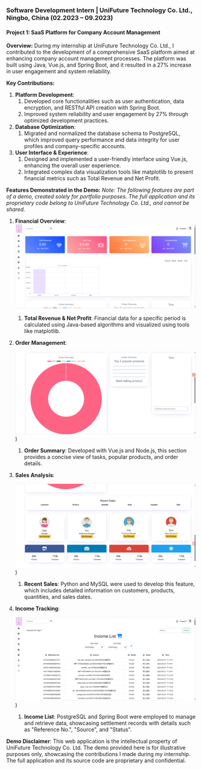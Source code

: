 ### Software Development Intern | UniFuture Technology Co. Ltd., Ningbo, China (02.2023 – 09.2023)
#### Project 1: SaaS Platform for Company Account Management
**Overview:** During my internship at UniFuture Technology Co. Ltd., I contributed to the development of a comprehensive SaaS platform aimed at enhancing company account management processes. The platform was built using Java, Vue.js, and Spring Boot, and it resulted in a 27% increase in user engagement and system reliability.

**Key Contributions:**

1. **Platform Development**:
   1. Developed core functionalities such as user authentication, data encryption, and RESTful API creation with Spring Boot.
   1. Improved system reliability and user engagement by 27% through optimized development practices.
1. **Database Optimization**:
   1. Migrated and normalized the database schema to PostgreSQL, which improved query performance and data integrity for user profiles and company-specific accounts.
1. **User Interface & Experience**:
   1. Designed and implemented a user-friendly interface using Vue.js, enhancing the overall user experience.
   1. Integrated complex data visualization tools like matplotlib to present financial metrics such as Total Revenue and Net Profit.

**Features Demonstrated in the Demo:** *Note: The following features are part of a demo, created solely for portfolio purposes. The full application and its proprietary code belong to UniFuture Technology Co. Ltd., and cannot be shared.*

1. **Financial Overview**:
   ![image-20250215041733401](images/demo1.png)
   
   1. **Total Revenue & Net Profit**: Financial data for a specific period is calculated using Java-based algorithms and visualized using tools like matplotlib.
   
1. **Order Management**:

   ![image-20250215041828567](images/demo2.png))

   1. **Order Summary**: Developed with Vue.js and Node.js, this section provides a concise view of tasks, popular products, and order details.





1. **Sales Analysis**:

   ![image-20250215041847785](images/demo3.png))

   1. **Recent Sales**: Python and MySQL were used to develop this feature, which includes detailed information on customers, products, quantities, and sales dates.

1. **Income Tracking**:

   ![image-20250215041909059](images/demo4.png))

   1. **Income List**: PostgreSQL and Spring Boot were employed to manage and retrieve data, showcasing settlement records with details such as "Reference No.", "Source", and "Status".

**Demo Disclaimer**:
This web application is the intellectual property of UniFuture Technology Co. Ltd. The demo provided here is for illustrative purposes only, showcasing the contributions I made during my internship. The full application and its source code are proprietary and confidential.